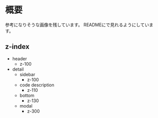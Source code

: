 # 概要

参考になりそうな画像を残しています。
READMEにで見れるようにしています。

## z-index

- header
  - z-100
- detail
  - sidebar
    - z-100
  - code description
    - z-110
  - bottom
    - z-130
  - modal
    - z-300
